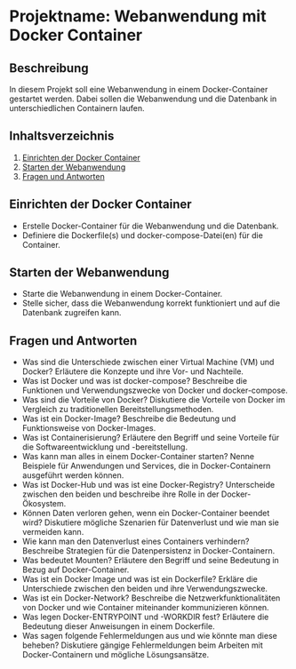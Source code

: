 # Projektname: Webanwendung mit Docker Container

## Beschreibung
In diesem Projekt soll eine Webanwendung in einem Docker-Container gestartet werden. Dabei sollen die Webanwendung und die Datenbank in unterschiedlichen Containern laufen.

## Inhaltsverzeichnis
1. [Einrichten der Docker Container](#einrichten-der-docker-container)
2. [Starten der Webanwendung](#starten-der-webanwendung)
3. [Fragen und Antworten](#fragen-und-antworten)

## Einrichten der Docker Container
- Erstelle Docker-Container für die Webanwendung und die Datenbank.
- Definiere die Dockerfile(s) und docker-compose-Datei(en) für die Container.

## Starten der Webanwendung
- Starte die Webanwendung in einem Docker-Container.
- Stelle sicher, dass die Webanwendung korrekt funktioniert und auf die Datenbank zugreifen kann.

## Fragen und Antworten
- Was sind die Unterschiede zwischen einer Virtual Machine (VM) und Docker? Erläutere die Konzepte und ihre Vor- und Nachteile.
- Was ist Docker und was ist docker-compose? Beschreibe die Funktionen und Verwendungszwecke von Docker und docker-compose.
- Was sind die Vorteile von Docker? Diskutiere die Vorteile von Docker im Vergleich zu traditionellen Bereitstellungsmethoden.
- Was ist ein Docker-Image? Beschreibe die Bedeutung und Funktionsweise von Docker-Images.
- Was ist Containerisierung? Erläutere den Begriff und seine Vorteile für die Softwareentwicklung und -bereitstellung.
- Was kann man alles in einem Docker-Container starten? Nenne Beispiele für Anwendungen und Services, die in Docker-Containern ausgeführt werden können.
- Was ist Docker-Hub und was ist eine Docker-Registry? Unterscheide zwischen den beiden und beschreibe ihre Rolle in der Docker-Ökosystem.
- Können Daten verloren gehen, wenn ein Docker-Container beendet wird? Diskutiere mögliche Szenarien für Datenverlust und wie man sie vermeiden kann.
- Wie kann man den Datenverlust eines Containers verhindern? Beschreibe Strategien für die Datenpersistenz in Docker-Containern.
- Was bedeutet Mounten? Erläutere den Begriff und seine Bedeutung in Bezug auf Docker-Container.
- Was ist ein Docker Image und was ist ein Dockerfile? Erkläre die Unterschiede zwischen den beiden und ihre Verwendungszwecke.
- Was ist ein Docker-Network? Beschreibe die Netzwerkfunktionalitäten von Docker und wie Container miteinander kommunizieren können.
- Was legen Docker-ENTRYPOINT und -WORKDIR fest? Erläutere die Bedeutung dieser Anweisungen in einem Dockerfile.
- Was sagen folgende Fehlermeldungen aus und wie könnte man diese beheben? Diskutiere gängige Fehlermeldungen beim Arbeiten mit Docker-Containern und mögliche Lösungsansätze.

